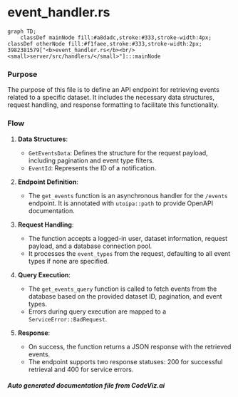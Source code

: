 # event_handler.rs

```mermaid
graph TD;
    classDef mainNode fill:#a8dadc,stroke:#333,stroke-width:4px;
classDef otherNode fill:#f1faee,stroke:#333,stroke-width:2px;
3982381579["<b>event_handler.rs</b><br/><small>server/src/handlers/</small>"]:::mainNode

```
### Purpose
The purpose of this file is to define an API endpoint for retrieving events related to a specific dataset. It includes the necessary data structures, request handling, and response formatting to facilitate this functionality.

### Flow
1. **Data Structures**: 
   - `GetEventsData`: Defines the structure for the request payload, including pagination and event type filters.
   - `EventId`: Represents the ID of a notification.

2. **Endpoint Definition**:
   - The `get_events` function is an asynchronous handler for the `/events` endpoint. It is annotated with `utoipa::path` to provide OpenAPI documentation.

3. **Request Handling**:
   - The function accepts a logged-in user, dataset information, request payload, and a database connection pool.
   - It processes the `event_types` from the request, defaulting to all event types if none are specified.

4. **Query Execution**:
   - The `get_events_query` function is called to fetch events from the database based on the provided dataset ID, pagination, and event types.
   - Errors during query execution are mapped to a `ServiceError::BadRequest`.

5. **Response**:
   - On success, the function returns a JSON response with the retrieved events.
   - The endpoint supports two response statuses: 200 for successful retrieval and 400 for service errors.

##### Auto generated documentation file from CodeViz.ai
